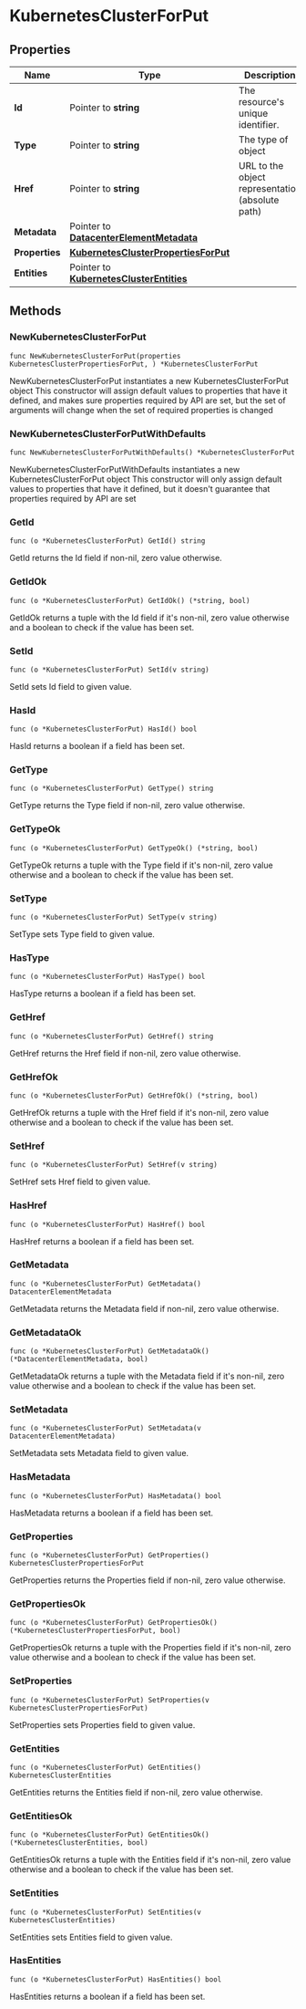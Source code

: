 # KubernetesClusterForPut

## Properties

|Name | Type | Description | Notes|
|------------ | ------------- | ------------- | -------------|
|**Id** | Pointer to **string** | The resource&#39;s unique identifier. | [optional] [readonly] |
|**Type** | Pointer to **string** | The type of object | [optional] [readonly] |
|**Href** | Pointer to **string** | URL to the object representation (absolute path) | [optional] [readonly] |
|**Metadata** | Pointer to [**DatacenterElementMetadata**](DatacenterElementMetadata.md) |  | [optional] |
|**Properties** | [**KubernetesClusterPropertiesForPut**](KubernetesClusterPropertiesForPut.md) |  | |
|**Entities** | Pointer to [**KubernetesClusterEntities**](KubernetesClusterEntities.md) |  | [optional] |

## Methods

### NewKubernetesClusterForPut

`func NewKubernetesClusterForPut(properties KubernetesClusterPropertiesForPut, ) *KubernetesClusterForPut`

NewKubernetesClusterForPut instantiates a new KubernetesClusterForPut object
This constructor will assign default values to properties that have it defined,
and makes sure properties required by API are set, but the set of arguments
will change when the set of required properties is changed

### NewKubernetesClusterForPutWithDefaults

`func NewKubernetesClusterForPutWithDefaults() *KubernetesClusterForPut`

NewKubernetesClusterForPutWithDefaults instantiates a new KubernetesClusterForPut object
This constructor will only assign default values to properties that have it defined,
but it doesn't guarantee that properties required by API are set

### GetId

`func (o *KubernetesClusterForPut) GetId() string`

GetId returns the Id field if non-nil, zero value otherwise.

### GetIdOk

`func (o *KubernetesClusterForPut) GetIdOk() (*string, bool)`

GetIdOk returns a tuple with the Id field if it's non-nil, zero value otherwise
and a boolean to check if the value has been set.

### SetId

`func (o *KubernetesClusterForPut) SetId(v string)`

SetId sets Id field to given value.

### HasId

`func (o *KubernetesClusterForPut) HasId() bool`

HasId returns a boolean if a field has been set.

### GetType

`func (o *KubernetesClusterForPut) GetType() string`

GetType returns the Type field if non-nil, zero value otherwise.

### GetTypeOk

`func (o *KubernetesClusterForPut) GetTypeOk() (*string, bool)`

GetTypeOk returns a tuple with the Type field if it's non-nil, zero value otherwise
and a boolean to check if the value has been set.

### SetType

`func (o *KubernetesClusterForPut) SetType(v string)`

SetType sets Type field to given value.

### HasType

`func (o *KubernetesClusterForPut) HasType() bool`

HasType returns a boolean if a field has been set.

### GetHref

`func (o *KubernetesClusterForPut) GetHref() string`

GetHref returns the Href field if non-nil, zero value otherwise.

### GetHrefOk

`func (o *KubernetesClusterForPut) GetHrefOk() (*string, bool)`

GetHrefOk returns a tuple with the Href field if it's non-nil, zero value otherwise
and a boolean to check if the value has been set.

### SetHref

`func (o *KubernetesClusterForPut) SetHref(v string)`

SetHref sets Href field to given value.

### HasHref

`func (o *KubernetesClusterForPut) HasHref() bool`

HasHref returns a boolean if a field has been set.

### GetMetadata

`func (o *KubernetesClusterForPut) GetMetadata() DatacenterElementMetadata`

GetMetadata returns the Metadata field if non-nil, zero value otherwise.

### GetMetadataOk

`func (o *KubernetesClusterForPut) GetMetadataOk() (*DatacenterElementMetadata, bool)`

GetMetadataOk returns a tuple with the Metadata field if it's non-nil, zero value otherwise
and a boolean to check if the value has been set.

### SetMetadata

`func (o *KubernetesClusterForPut) SetMetadata(v DatacenterElementMetadata)`

SetMetadata sets Metadata field to given value.

### HasMetadata

`func (o *KubernetesClusterForPut) HasMetadata() bool`

HasMetadata returns a boolean if a field has been set.

### GetProperties

`func (o *KubernetesClusterForPut) GetProperties() KubernetesClusterPropertiesForPut`

GetProperties returns the Properties field if non-nil, zero value otherwise.

### GetPropertiesOk

`func (o *KubernetesClusterForPut) GetPropertiesOk() (*KubernetesClusterPropertiesForPut, bool)`

GetPropertiesOk returns a tuple with the Properties field if it's non-nil, zero value otherwise
and a boolean to check if the value has been set.

### SetProperties

`func (o *KubernetesClusterForPut) SetProperties(v KubernetesClusterPropertiesForPut)`

SetProperties sets Properties field to given value.


### GetEntities

`func (o *KubernetesClusterForPut) GetEntities() KubernetesClusterEntities`

GetEntities returns the Entities field if non-nil, zero value otherwise.

### GetEntitiesOk

`func (o *KubernetesClusterForPut) GetEntitiesOk() (*KubernetesClusterEntities, bool)`

GetEntitiesOk returns a tuple with the Entities field if it's non-nil, zero value otherwise
and a boolean to check if the value has been set.

### SetEntities

`func (o *KubernetesClusterForPut) SetEntities(v KubernetesClusterEntities)`

SetEntities sets Entities field to given value.

### HasEntities

`func (o *KubernetesClusterForPut) HasEntities() bool`

HasEntities returns a boolean if a field has been set.



